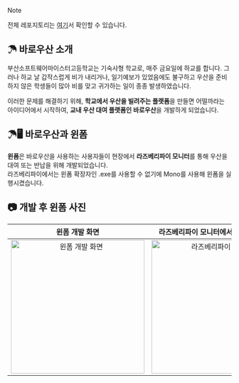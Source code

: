 > [!Note]
> 전체 레포지토리는 [여기](https://github.com/orgs/BaroUsan/repositories)서 확인할 수 있습니다.

## ☂ 바로우산 소개

부산소프트웨어마이스터고등학교는 기숙사형 학교로, 매주 금요일에 하교를 합니다. 그러나 하교 날 갑작스럽게 비가 내리거나, 일기예보가 있었음에도 불구하고 우산을 준비하지 않은 학생들이 많아 비를 맞고 귀가하는 일이 종종 발생하였습니다. 

이러한 문제를 해결하기 위해, **학교에서 우산을 빌려주는 플랫폼**을 만들면 어떨까라는 아이디어에서 시작하여, **교내 우산 대여 플랫폼인 바로우산**을 개발하게 되었습니다.


## ☂🖥 바로우산과 윈폼

**윈폼**은 바로우산을 사용하는 사용자들이 현장에서 **라즈베리파이 모니터**를 통해 우산을 대여 또는 반납을 위해 개발되었습니다.  
라즈베리파이에서는 윈폼 확장자인 .exe를 사용할 수 없기에 Mono를 사용해 윈폼을 실행시켰습니다. 

## 📷 개발 후 윈폼 사진

| 윈폼 개발 화면 | 라즈베리파이 모니터에서 띄운 윈폼 화면 |
|:----------------:|:----------------:|
| <img src="https://github.com/user-attachments/assets/80805de7-8141-4919-a9dd-440debed7118" alt="윈폼 개발 화면" style="width: 300px; height: auto;"> | <img src="https://github.com/user-attachments/assets/eb0d26bd-0f9e-495f-b448-04aeca5f169b" alt="라즈베리파이 모니터" style="width: 300px; height: auto;"> |

